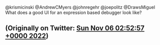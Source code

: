 @krismicinski @AndrewCMyers @johnregehr @joepolitz @DrawsMiguel What does a good UI for an expression based debugger look like?

(Originally on Twitter: [Sun Nov 06 02:52:57 +0000 2022](https://twitter.com/ezyang/status/1589088419258720256))
----

